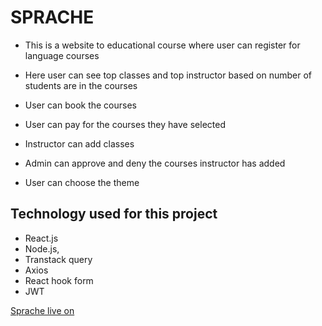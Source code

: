 ﻿# SPRACHE

- This is a website to educational course where user can register for language courses

- Here user can see top classes and top instructor based on number of students are in the courses

- User can book the courses

- User can pay for the courses they have selected

- Instructor can add classes

- Admin can approve and deny the courses instructor has added

- User can choose the theme

## Technology used for this project

- React.js
- Node.js,
- Transtack query
- Axios
- React hook form
- JWT

[Sprache live on](https://sprache-f4bcb.web.app/)
